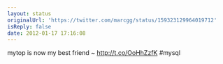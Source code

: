 ```yaml
---
layout: status
originalUrl: 'https://twitter.com/marcgg/status/159323129964019712'
isReply: false
date: 2012-01-17 17:16:08
---
```


mytop is now my best friend ~ http://t.co/OoHhZzfK #mysql
